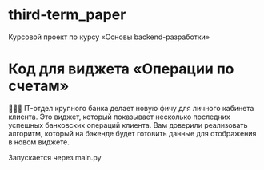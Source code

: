# third-term_paper
Курсовой проект по курсу «Основы backend-разработки»


# Код для виджета «Операции по счетам»
👨🏻‍💻 IT-отдел крупного банка делает новую фичу для личного кабинета клиента. Это виджет, который показывает несколько последних успешных банковских операций клиента. Вам доверили реализовать алгоритм, который на бэкенде будет готовить данные для отображения в новом виджете.

Запускается через main.py
